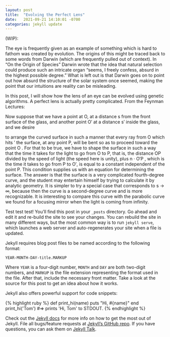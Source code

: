 ```yaml
---
layout: post
title:  "Evolving the Perfect Lens"
date:   2021-09-21 14:10:01 -0700
categories: jekyll update
---
```


(WIP):

The eye is frequently given as an example of something which is hard to fathom was created by evolution.
The origins of this might be traced back to some words from Darwin (which are frequently pulled out of context).
In “On the Origin of Species” Darwin wrote that the idea that natural selection could produce such an intricate organ “seems, I freely confess, absurd in the highest possible degree.” What is left out is that Darwin goes on to point out
how absurd the structure of the solar system once seemed, making the point that our intuitions are reality
can be misleading.

In this post, I will show how the lens of an eye can be evolved using genetic algorithms. A perfect
lens is actually pretty complicated. From the Feynman Lectures:

Now suppose that we have a point at O, at a distance s from the front surface
of the glass, and another point O′ at a distance s′ inside the glass, and we desire 

to arrange the curved surface in such a manner that every ray from O which hits ′
the surface, at any point P, will be bent so as to proceed toward the point O . For that to be true, we have to shape the surface in such a way that the time it takes for the light to go from O to P, that is, the distance OP divided by the speed of light (the speed here is unity), plus n · O′P , which is the time it takes to go from P to O′, is equal to a constant independent of the point P. This condition supplies us with an equation for determining the surface. The answer is that the surface is a very complicated fourth-degree curve, and the student may entertain himself by trying to calculate it by analytic geometry. It is simpler to try a special case that corresponds to s → ∞, because then the curve is a second-degree curve and is more recognizable. It is interesting to compare this curve with the parabolic curve we found for a focusing mirror when the light is coming from infinity.

Test test test! You’ll find this post in your `_posts` directory. Go ahead and edit it and re-build the site to see your changes. You can rebuild the site in many different ways, but the most common way is to run `jekyll serve`, which launches a web server and auto-regenerates your site when a file is updated.

Jekyll requires blog post files to be named according to the following format:

`YEAR-MONTH-DAY-title.MARKUP`

Where `YEAR` is a four-digit number, `MONTH` and `DAY` are both two-digit numbers, and `MARKUP` is the file extension representing the format used in the file. After that, include the necessary front matter. Take a look at the source for this post to get an idea about how it works.

Jekyll also offers powerful support for code snippets:

{% highlight ruby %}
def print_hi(name)
  puts "Hi, #{name}"
end
print_hi('Tom')
#=> prints 'Hi, Tom' to STDOUT.
{% endhighlight %}

Check out the [Jekyll docs][jekyll-docs] for more info on how to get the most out of Jekyll. File all bugs/feature requests at [Jekyll’s GitHub repo][jekyll-gh]. If you have questions, you can ask them on [Jekyll Talk][jekyll-talk].

[jekyll-docs]: https://jekyllrb.com/docs/home
[jekyll-gh]:   https://github.com/jekyll/jekyll
[jekyll-talk]: https://talk.jekyllrb.com/
